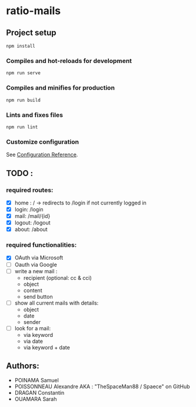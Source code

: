 # ratio-mails

## Project setup
```
npm install
```

### Compiles and hot-reloads for development
```
npm run serve
```

### Compiles and minifies for production
```
npm run build
```

### Lints and fixes files
```
npm run lint
```

### Customize configuration
See [Configuration Reference](https://cli.vuejs.org/config/).

## TODO :
### required routes:
- [x] home : / → redirects to /login if not currently logged in
- [x] login: /login
- [x] mail: /mail/{id}
- [x] logout: /logout
- [x] about: /about

### required functionalities:
- [x] OAuth via Microsoft
- [ ] Oauth via Google
- [ ] write a new mail :
  - recipient (optional: cc & cci)
  - object
  - content
  - send button
- [ ] show all current mails with details:
  - object
  - date
  - sender
- [ ] look for a mail:
  - via keyword
  - via date
  - via keyword + date

## Authors:
- POINAMA Samuel
- POISSONNEAU Alexandre AKA : "TheSpaceMan88 / Spaece" on GitHub
- DRAGAN Constantin
- OUAMARA Sarah
